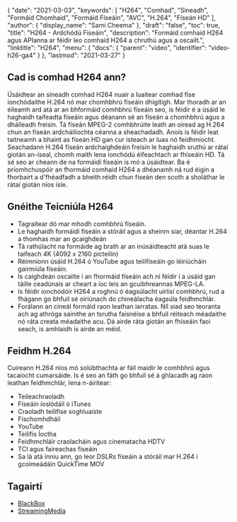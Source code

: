 {
  "date": "2021-03-03",
  "keywords": [
"H264",
"Comhad",
"Síneadh",
"Formáid Chomhaid",
"Formáid Físeáin",
"AVC",
"H.264",
"Físeán HD"
],
  "author": {
    "display_name": "Sami Cheema"
},
  "draft": "false",
  "toc": true,
  "title": "H264 - Ardchódú Físeáin",
  "description": "Formáid comhaid H264 agus APIanna ar féidir leo comhaid H264 a chruthú agus a oscailt.",
  "linktitle": "H264",
  "menu": {
    "docs": {
      "parent": "video",
      "identifier": "video-h26-ga4"
}
},
  "lastmod": "2021-03-27"
}


## Cad is comhad H264 ann?

Úsáidtear an síneadh comhad H264 nuair a luaitear comhad físe ionchódaithe H.264 nó mar chomhbhrú físeáin dhigitigh. Mar thoradh ar an éileamh ard atá ar an bhformáid comhbhrú físeáin seo, is féidir é a úsáid le haghaidh taifeadta físeáin agus déanann sé an físeán a chomhbhrú agus a dháileadh freisin. Tá físeán MPEG-2 comhbhrúite leath an oiread ag H.264 chun an físeán ardcháilíochta céanna a sheachadadh. Anois is féidir leat taitneamh a bhaint as físeán HD gan cur isteach ar luas nó feidhmíocht. Seachadann H.264 físeán ardchaighdeáin freisin le haghaidh sruthú ar rátaí giotán an-íseal, chomh maith lena ionchódú éifeachtach ar fhíseáin HD. Tá sé seo ar cheann de na formáidí físeáin is mó a úsáidtear. Ba é príomhchuspóir an fhormáid comhaid H264 a dhéanamh ná rud éigin a fhorbairt a d'fhéadfadh a bheith réidh chun físeán den scoth a sholáthar le rátaí giotán níos ísle.


## Gnéithe Teicniúla H264
 
* Tagraítear dó mar mhodh comhbhrú físeáin.
* Le haghaidh formáidí físeáin a stóráil agus a sheinm siar, déantar H.264 a thomhas mar an gcaighdeán
* Tá rathúlacht na formáide ag brath ar an inúsáidteacht atá suas le taifeach 4K (4092 x 2160 picteilín)
* Réimníonn úsáid H.264 ó YouTube agus teilifíseáin go léiriúcháin gairmiúla físeáin.
* Is caighdeán oscailte í an fhormáid físeáin ach ní féidir í a úsáid gan táille ceadúnais ar cheart a íoc leis an gcuibhreannas MPEG-LA.
* Is féidir ionchódóir H264 a roghnú ó éagsúlacht uirlisí comhbhrú, rud a fhágann go bhfuil sé oiriúnach do chineálacha éagsúla feidhmchlár.
* Forálann an cineál formáid raon leathan iarratas. Níl siad seo teoranta ach ag athróga sainithe an tsrutha faisnéise a bhfuil réiteach méadaithe nó ráta creata méadaithe acu. Dá airde ráta giotán an fhíseáin faoi seach, is amhlaidh is airde an méid.
 
 
## Feidhm H.264

Cuireann H.264 níos mó solúbthachta ar fáil maidir le comhbhrú agus tacaíocht cumarsáide. Is é seo an fáth go bhfuil sé á ghlacadh ag raon leathan feidhmchlár, lena n-áirítear:

 *  Teileachraoladh
* Físeáin íoslódáil ó iTunes
* Craoladh teilifíse soghluaiste
* Físchomhdháil
* YouTube
* Teilifís Íoctha
* Feidhmchláir craolacháin agus cinematacha HDTV
* TCI agus faireachas físeáin
* Sa lá atá inniu ann, go leor DSLRs físeáin a stóráil mar H.264 i gcoimeádáin QuickTime MOV

## Tagairtí

 * [BlackBox]( https://www.blackbox.co.uk/gb-gb/page/38313/Resources/Technical-Resources/Black-Box-Explains/Multimedia/What-is-H264-video-encoding)
 * [StreamingMedia]( https://www.streamingmedia.com/Articles/ReadArticle.aspx?ArticleID=74735)

